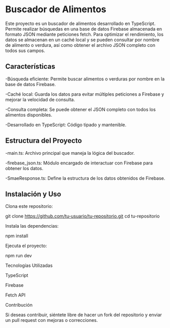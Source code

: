 # Buscador de Alimentos

Este proyecto es un buscador de alimentos desarrollado en TypeScript. Permite realizar búsquedas en una base de datos Firebase almacenada en formato JSON mediante peticiones fetch. Para optimizar el rendimiento, los datos se almacenan en un caché local y se pueden consultar por nombre de alimento o verdura, así como obtener el archivo JSON completo con todos sus campos.

## Características

-Búsqueda eficiente: Permite buscar alimentos o verduras por nombre en la base de datos Firebase.

-Caché local: Guarda los datos para evitar múltiples peticiones a Firebase y mejorar la velocidad de consulta.

-Consulta completa: Se puede obtener el JSON completo con todos los alimentos disponibles.

-Desarrollado en TypeScript: Código tipado y mantenible.

## Estructura del Proyecto

-main.ts: Archivo principal que maneja la lógica del buscador.

-firebase_json.ts: Módulo encargado de interactuar con Firebase para obtener los datos.

-SmaeResponse.ts: Define la estructura de los datos obtenidos de Firebase.

## Instalación y Uso

Clona este repositorio:

git clone https://github.com/tu-usuario/tu-repositorio.git
cd tu-repositorio

Instala las dependencias:

npm install

Ejecuta el proyecto:

npm run dev

Tecnologías Utilizadas

TypeScript

Firebase

Fetch API

Contribución

Si deseas contribuir, siéntete libre de hacer un fork del repositorio y enviar un pull request con mejoras o correcciones.
